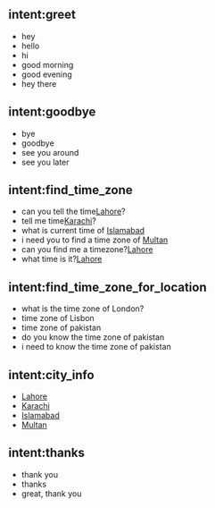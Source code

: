 ## intent:greet
- hey
- hello
- hi
- good morning
- good evening
- hey there

## intent:goodbye
- bye
- goodbye
- see you around
- see you later

## intent:find_time_zone
- can you tell the time[Lahore](city)?
- tell me time[Karachi](city)?
- what is current time of [Islamabad](city)
- i need you to find a time zone of [Multan](city)
- can you find me a timezone?[Lahore](city)
- what time is it?[Lahore](city)

## intent:find_time_zone_for_location

- what is the time zone of London?
- time zone of Lisbon
- time zone of pakistan
- do you know the time zone of pakistan
- i need to know the time zone of pakistan

## intent:city_info

- [Lahore](city)
- [Karachi](city)
- [Islamabad](city)
- [Multan](city)


## intent:thanks

- thank you 
- thanks
- great, thank you